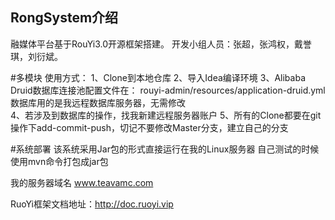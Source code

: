 ## RongSystem介绍

融媒体平台基于RouYi3.0开源框架搭建。
开发小组人员：张超，张鸿权，戴誉琪，刘衍斌。

#多模块
使用方式：
1、Clone到本地仓库
2、导入Idea编译环境
3、Alibaba Druid数据库连接池配置文件在：
    rouyi-admin/resources/application-druid.yml
    数据库用的是我远程数据库服务器，无需修改    
4、若涉及到数据库的操作，找我新建远程服务器账户
5、所有的Clone都要在git操作下add-commit-push，切记不要修改Master分支，建立自己的分支

#系统部署
该系统采用Jar包的形式直接运行在我的Linux服务器
自己测试的时候使用mvn命令打包成jar包

我的服务器域名
www.teavamc.com
    

RuoYi框架文档地址：http://doc.ruoyi.vip
